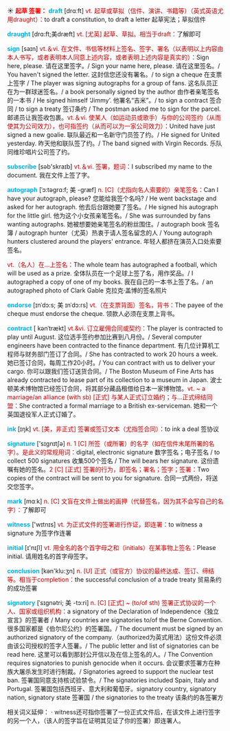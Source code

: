 ☀ <font color="red">**起草 签署：**</font>
<font color="sky blue">**draft**</font> [drɑːft] 
<font color="#c00000">vt. 起草或草拟（信件、演讲、书籍等）（英式英语尤用draught）：</font>to draft a constitution, to draft a letter 起草宪法；草拟信件
             
<font color="sky blue">**draught**</font> [drɑ:ft;美dræft]
<font color="#c00000">vt. [尤英] 起草、草拟。相当于draft：</font>了解即可         

<font color="sky blue">**sign**</font> [saɪn]
<font color="#c00000">vt.＆vi. 在文件、书信等材料上签名、签字、署名（以表明以上内容由本人书写，或者表明本人同意上述内容，或者表明上述内容是真实的）：</font>Sign here, please. 请在这里签字。/ Sign your name here, please. 请在这里签名。/ You haven't signed the letter. 这封信您还没有署名。/ to sign a cheque 在支票上签字 / The player was signing autographs for a group of fans. 这名队员正在为一群球迷签名。/ a book personally signed by the author 由作者亲笔签名的一本书 / He signed himself ‘Jimmy’. 他署名“吉米”。/ to sign a contract 签合同 / to sign a treaty 签订条约 / The postman asked me to sign for the parcel. 邮递员让我签收包裹。<font color="#c00000">vt.＆vi. 使某人（如运动员或歌手）与你的公司签约（从而使其为公司效力），也可指签约（从而可以为一家公司效力）：</font>United have just signed a new goalie. 联队最近和一名新守门员签了约。/ He signed for United yesterday. 昨天他和联队签了约。/ The band signed with Virgin Records. 乐队同维珍唱片公司签了约。

<font color="sky blue">**subscribe**</font> [səb'skraɪb] 
<font color="#c00000">vt.＆vi. 签署，题词：</font>I subscribed my name to the document. 我在文件上签了字。
            
<font color="sky blue">**autograph**</font> [ˈɔ:təgrɑ:f; 美 -græf]
<font color="#c00000">n. [C]（尤指向名人索要的）亲笔签名：</font>Can I have your autograph, please? 您能给我签个名吗? / He went backstage and asked for her autograph. 他去后台跟她要了签名。/ He signed his autograph for the little girl. 他为这个小女孩亲笔签名。/ She was surrounded by fans wanting autographs. 她被想要她亲笔签名的粉丝围住。/ autograph book 签名簿 / autograph hunter（尤英）热衷于请人签名留念的人 / Young autograph hunters clustered around the players' entrance. 年轻人都挤在演员入口处索要签名。

<font color="#c00000">vt.（名人）在…上签名：</font>The whole team has autographed a football, which will be used as a prize. 全体队员在一个足球上签了名，用作奖品。/ I autographed a copy of one of my books. 我在自己的一本书上签了名。/ an autographed photo of Clark Gable 克拉克·盖博的签名照片

<font color="sky blue">**endorse**</font> [ɪnˈdɔ:s; 美 ɪnˈdɔ:rs]
<font color="#c00000">vt.（在支票背面）签名，背书：</font>The payee of the cheque must endorse the cheque. 领款人必须在支票上背书。         

<font color="sky blue">**contract**</font> [ kənˈtrækt]
<font color="#c00000">vt.&vi. 订立雇佣合同或契约：</font>The player is contracted to play until August. 这位选手签约参加比赛到八月份。/ Several computer engineers have been contracted to the finance department. 有几位计算机工程师与财务部门签订了合同。/ She has contracted to work 20 hours a week. 她已签订合同，每周工作20小时。/ You can contract with us to deliver your cargo. 你可以跟我们签订送货合同。/ The Boston Museum of Fine Arts has already contracted to lease part of its collection to a museum in Japan. 波士顿美术博物馆已经签订合同，将其部分藏品租借给日本一家博物馆。<font color="#c00000">vt. ~ a marriage/an alliance (with sb) [正式] 与某人正式订立婚约；与…正式缔结同盟：</font>She contracted a formal marriage to a British ex-serviceman. 她和一个英国退役军人正式订婚了。

<font color="sky blue">**ink**</font> [ɪŋk] 
<font color="#c00000">vt. [美，非正式] 签署或签订文本（尤指签合同）：</font>to ink a deal 签协议

<font color="sky blue">**signature**</font> ['sɪɡnɪtʃə] 
<font color="#c00000">n. 1 [C] 所签（或所署）的名字（如在信件末尾所署的名字）。是此义的常规用词：</font>digital, electronic signature 数字签名；电子签名 / to collect 500 signatures 收集500个签名 / The will bears her signature. 这份遗嘱有她的签名。<font color="#c00000">2 [C] [正式] 签署的行为，即签名；署名；签字；签署：</font>Two copies of the contract will be sent to you for signature. 合同一式两份，将送交您签字。

<font color="sky blue">**mark**</font> [mɑːk] 
<font color="#c00000">n. [C] 文盲在文件上做出的画押（代替签名，因为其不会写自己的名字）：</font>了解即可

<font color="sky blue">**witness**</font> ['wɪtnɪs] 
<font color="#c00000">vt. 为正式文件的签署进行作证，即连署：</font>to witness a signature 为签字作连署

<font color="sky blue">**initial**</font> [ɪ'nɪʃl] 
<font color="#c00000">vt. 用全名的各个首字母之和（initials）在某事物上签名：</font>Please initial. 请用姓名的首字母签字。

<font color="sky blue">**conclusion**</font> [kən'klu:ӡn] 
<font color="#c00000">n. [U] 正式（或官方）协议的最终达成、签订、缔结等。相当于completion：</font>the successful conclusion of a trade treaty 贸易条约的成功签署
           
<font color="sky blue">**signatory**</font> [ˈsɪgnətri; 美 -tɔ:ri]
<font color="#c00000">n. [C] [正式] ~ (to/of sth) 签署正式协议的一个人、国家或组织机构：</font>a signatory of the Declaration of Independence《独立宣言》的签署者 / Many countries are signatories to/of the Berne Convention. 很多国家都是《伯尔尼公约》的签署国。/ The document must be signed by an authorized signatory of the company.（authorized为英式用法）这份文件必须由该公司授权的签字人签薯。/ The public letter and list of signatories can be read here. 这里可以看到那封公开信以及在信上签名的人。/ The Convention requires signatories to punish genocide when it occurs. 会议要求签署方在种族大屠杀发生时进行制裁。/ Signatories agreed to support the nuclear test ban. 签署国同意支持核试验禁令。/ The signatories included Spain, Italy and Portugal. 签署国包括西班牙、意大利和葡萄牙。signatory country, signatory nation, signatory state 签署国 / the signatories to the treaty 该条约的各签署方

相关词义延伸：
· witness还可指你签署了一份正式文件后，在该文件上进行签字的另一个人，（该人的签字旨在证明其见证了你的签署）即连署人。
